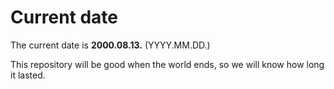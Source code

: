 # Current date

The current date is **2000.08.13.** (YYYY.MM.DD.)

This repository will be good when the world ends, so we will know how long it lasted.